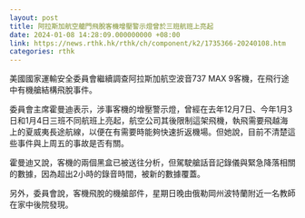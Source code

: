 ```yaml
---
layout: post
title: 阿拉斯加航空艙門飛脫客機增壓警示燈曾於三班航班上亮起
date: 2024-01-08 14:28:09.000000000 +08:00
link: https://news.rthk.hk/rthk/ch/component/k2/1735366-20240108.htm
categories: rthk
---
```


美國國家運輸安全委員會繼續調查阿拉斯加航空波音737 MAX 9客機，在飛行途中有機艙結構飛脫事件。

委員會主席霍曼迪表示，涉事客機的增壓警示燈，曾經在去年12月7日、今年1月3日和1月4日三班不同航班上亮起，航空公司其後限制這架飛機，執飛需要飛越海上的夏威夷長途航線，以便在有需要時能夠快速折返機場。但她說，目前不清楚這些事件與上周五的事故是否有關。

霍曼迪又說，客機的兩個黑盒已被送往分析，但駕駛艙話音記錄儀與緊急降落相關的數據，因為超出2小時的錄音時間，被新的數據覆蓋。

另外，委員會說，客機飛脫的機艙部件，星期日晚由俄勒岡州波特蘭附近一名教師在家中後院發現。
